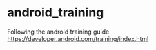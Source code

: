 # android_training
Following the android training guide https://developer.android.com/training/index.html
